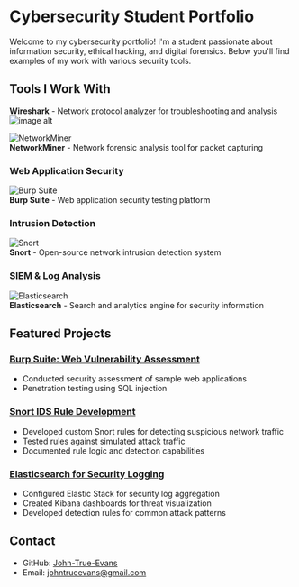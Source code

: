 # Cybersecurity Student Portfolio



Welcome to my cybersecurity portfolio! I'm a student passionate about information security, ethical hacking, and digital forensics. Below you'll find examples of my work with various security tools.

## Tools I Work With

**Wireshark** - Network protocol analyzer for troubleshooting and analysis
![image alt](https://github.com/user-attachments/assets/4ffb38b3-5677-4dfa-bbda-0a1ab1ca6504)  


![NetworkMiner](images/networkminer.png)  
**NetworkMiner** - Network forensic analysis tool for packet capturing

### Web Application Security
![Burp Suite](images/burpsuite.png)  
**Burp Suite** - Web application security testing platform

### Intrusion Detection
![Snort](images/snort.png)  
**Snort** - Open-source network intrusion detection system

### SIEM & Log Analysis
![Elasticsearch](images/elasticsearch.png)  
**Elasticsearch** - Search and analytics engine for security information

## Featured Projects

### [Burp Suite: Web Vulnerability Assessment](projects/burpsuite/)
- Conducted security assessment of sample web applications
- Penetration testing using SQL injection

### [Snort IDS Rule Development](projects/snort/)
- Developed custom Snort rules for detecting suspicious network traffic
- Tested rules against simulated attack traffic
- Documented rule logic and detection capabilities

### [Elasticsearch for Security Logging](projects/elasticsearch/)
- Configured Elastic Stack for security log aggregation
- Created Kibana dashboards for threat visualization
- Developed detection rules for common attack patterns

## Contact
- GitHub: [John-True-Evans](https://github.com/John-True-Evans)
- Email: johntrueevans@gmail.com
